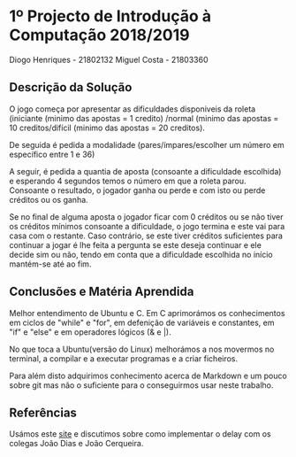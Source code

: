 ﻿# 1º Projecto de Introdução à Computação 2018/2019

Diogo Henriques - 21802132
Miguel Costa - 21803360

## Descrição da Solução
O jogo começa por apresentar as dificuldades disponiveis da roleta (iniciante (minimo das apostas = 1 credito) /normal (minimo das apostas = 10 creditos/difícil (minimo das apostas = 20 creditos).

De seguida é pedida a modalidade (pares/ímpares/escolher um número em específico entre 1 e 36)

A seguir, é pedida a quantia de aposta (consoante a dificuldade escolhida) e esperando 4 segundos temos o número em que a roleta parou. Consoante o resultado, o jogador ganha ou perde e com isto ou perde créditos ou os ganha. 

Se no final de alguma aposta o jogador ficar com 0 créditos ou se não tiver os créditos mínimos consoante a dificuldade, o jogo termina e este vai para casa com o restante. Caso contrário, se este tiver créditos suficientes para continuar a jogar é lhe feita a pergunta se este deseja continuar e ele decide sim ou não, tendo em conta que a dificuldade escolhida no início mantém-se até ao fim.

## Conclusões e Matéria Aprendida
Melhor entendimento de Ubuntu e C. 
Em C aprimorámos os conhecimentos em ciclos de "while" e "for", em defenição de variáveis e constantes, em "if" e "else" e em operadores lógicos (& e |).

No que toca a Ubuntu(versão do Linux) melhorámos a nos movermos no terminal, a compilar e a executar programas e a criar ficheiros.

Para além disto adquirimos conhecimento acerca de Markdown e um pouco sobre git mas não o suficiente para o conseguirmos usar neste trabalho.  


## Referências
Usámos  este [site](https://stackoverflow.com/questions/14818084/what-is-the-proper-include-for-the-function-sleep-in-c ) e discutimos sobre como implementar o delay com os colegas João Dias e João Cerqueira.




